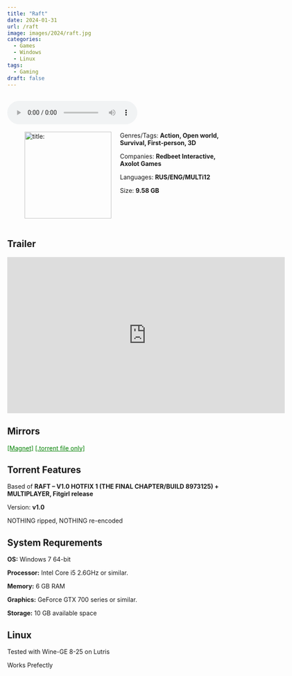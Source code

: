 ```yaml
---
title: "Raft"
date: 2024-01-31
url: /raft
image: images/2024/raft.jpg
categories:
  - Games
  - Windows
  - Linux
tags:
  - Gaming
draft: false
---
```

##
<style>
  body.dark-mode,
  body.dark-mode main * {
    background: url('/images/2024/raft.webp') center center fixed no-repeat;
    background-size: 100% 100%;
    background-size: cover;
    color: #f5f5f5;
  }
</style>
<script>
    document.addEventListener('DOMContentLoaded', function () {
        var body = document.body;
        var switcher = document.querySelector('.js-toggle');
                body.classList.add('dark-mode');
                // Save user preference in storage
                localStorage.setItem('darkMode', 'true');
            
        });
</script>

<audio controls autoplay>
  <source src="/audio/raft.mp3" type="audio/mp3">
  Your browser does not support the audio tag.
</audio>⠀⠀⠀
⠀
<figure style="float: left; margin-right: 20px;">
  <img src="/images/2024/raft.jpg" alt="title: "Cuphead"" style="width: 200px;">
</figure>

Genres/Tags: **Action, Open world, Survival, First-person, 3D**

Companies: **Redbeet Interactive, Axolot Games**

Languages: **RUS/ENG/MULTi12**

Size: **9.58 GB**

# ⠀

## Trailer
<iframe width="640" height="360" src="https://www.youtube.com/embed/__w615A5lC4" title="Raft - Launch Trailer" frameborder="0" allow="accelerometer; autoplay; clipboard-write; encrypted-media; gyroscope; picture-in-picture; web-share" allowfullscreen></iframe>

## Mirrors
<a href="magnet:?xt=urn:btih:DB2OZDWGM3OGMDOOQKPKQ5Q2IETDFNFA&dn=Raft" style="color: green;">[Magnet]</a>
<a href="https://www.dropbox.com/scl/fi/nm2ckte1gzbe3e6j8a8wl/Raft.torrent?rlkey=lb20kzg7ur6sovp8nv1yrup9i&dl=1" style="color: green;">[.torrent file only]</a>

## Torrent Features
Based of **RAFT – V1.0 HOTFIX 1 (THE FINAL CHAPTER/BUILD 8973125) + MULTIPLAYER, Fitgirl release**

Version: **v1.0**

NOTHING ripped, NOTHING re-encoded

## System Requrements
**OS:** Windows 7 64-bit

**Processor:** Intel Core i5 2.6GHz or similar.

**Memory:** 6 GB RAM

**Graphics:** GeForce GTX 700 series or similar.

**Storage:** 10 GB available space

## Linux

Tested with Wine-GE 8-25 on Lutris

Works Prefectly